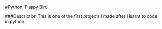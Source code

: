 #Python: Flappy Bird

###Description
This is one of the first projects I made after I learnt to code in python.
